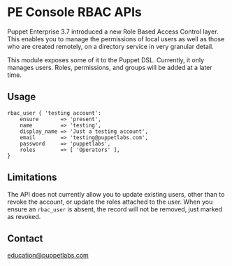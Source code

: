 # PE Console RBAC APIs

Puppet Enterprise 3.7 introduced a new Role Based Access Control layer. This
enables you to manage the permissions of local users as well as those who are
created remotely, on a directory service in very granular detail.

This module exposes some of it to the Puppet DSL. Currently, it only manages
users. Roles, permissions, and groups will be added at a later time.

## Usage

``` Puppet
rbac_user { 'testing account':
    ensure       => 'present',
    name         => 'testing',
    display_name => 'Just a testing account',
    email        => 'testing@puppetlabs.com',
    password     => 'puppetlabs',
    roles        => [ 'Operators' ],
}
```

## Limitations

The API does not currently allow you to update existing users, other than to
revoke the account, or update the roles attached to the user. When you ensure an
`rbac_user` is absent, the record will not be removed, just marked as revoked.

Contact
-------

education@puppetlabs.com
